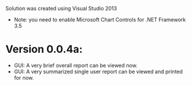 Solution was created using Visual Studio 2013
* Note: you need to enable Microsoft Chart Controls for .NET Framework 3.5

# Version 0.0.4a:
* GUI: A very brief overall report can be viewed now.
* GUI: A very summarized single user report can be viewed and printed for now.
